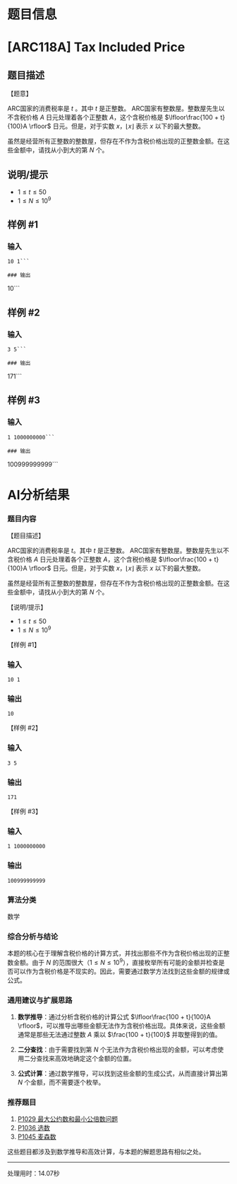 # 题目信息

# [ARC118A] Tax Included Price

## 题目描述

【题意】

ARC国家的消费税率是 $t$  。其中 $t$ 是正整数。
ARC国家有整数屋。整数屋先生以不含税价格 $A$ 日元处理着各个正整数 $A$，这个含税价格是 $\lfloor\frac{100 + t}{100}A \rfloor$ 日元。但是，对于实数 $x$，$\lfloor x \rfloor$ 表示 $x$ 以下的最大整数。

虽然是经营所有正整数的整数屋，但存在不作为含税价格出现的正整数金额。在这些金额中，请找从小到大的第 $N$ 个。

## 说明/提示

- $1 \le t \le 50$
- $1 \le N \le 10^9$

## 样例 #1

### 输入

```
10 1```

### 输出

```
10```

## 样例 #2

### 输入

```
3 5```

### 输出

```
171```

## 样例 #3

### 输入

```
1 1000000000```

### 输出

```
100999999999```

# AI分析结果

### 题目内容

【题目描述】

ARC国家的消费税率是 $t$。其中 $t$ 是正整数。
ARC国家有整数屋。整数屋先生以不含税价格 $A$ 日元处理着各个正整数 $A$，这个含税价格是 $\lfloor\frac{100 + t}{100}A \rfloor$ 日元。但是，对于实数 $x$，$\lfloor x \rfloor$ 表示 $x$ 以下的最大整数。

虽然是经营所有正整数的整数屋，但存在不作为含税价格出现的正整数金额。在这些金额中，请找从小到大的第 $N$ 个。

【说明/提示】

- $1 \le t \le 50$
- $1 \le N \le 10^9$

【样例 #1】

### 输入

```
10 1
```

### 输出

```
10
```

【样例 #2】

### 输入

```
3 5
```

### 输出

```
171
```

【样例 #3】

### 输入

```
1 1000000000
```

### 输出

```
100999999999
```

### 算法分类

数学

### 综合分析与结论

本题的核心在于理解含税价格的计算方式，并找出那些不作为含税价格出现的正整数金额。由于 $N$ 的范围很大（$1 \le N \le 10^9$），直接枚举所有可能的金额并检查是否可以作为含税价格是不现实的。因此，需要通过数学方法找到这些金额的规律或公式。

### 通用建议与扩展思路

1. **数学推导**：通过分析含税价格的计算公式 $\lfloor\frac{100 + t}{100}A \rfloor$，可以推导出哪些金额无法作为含税价格出现。具体来说，这些金额通常是那些无法通过整数 $A$ 乘以 $\frac{100 + t}{100}$ 并取整得到的值。

2. **二分查找**：由于需要找到第 $N$ 个无法作为含税价格出现的金额，可以考虑使用二分查找来高效地确定这个金额的位置。

3. **公式计算**：通过数学推导，可以找到这些金额的生成公式，从而直接计算出第 $N$ 个金额，而不需要逐个枚举。

### 推荐题目

1. [P1029 最大公约数和最小公倍数问题](https://www.luogu.com.cn/problem/P1029)
2. [P1036 选数](https://www.luogu.com.cn/problem/P1036)
3. [P1045 麦森数](https://www.luogu.com.cn/problem/P1045)

这些题目都涉及到数学推导和高效计算，与本题的解题思路有相似之处。

---
处理用时：14.07秒